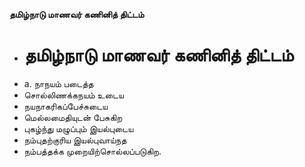 **தமிழ்நாடு மாணவர் கணினித் திட்டம்**
- # தமிழ்நாடு மாணவர் கணினித் திட்டம்
- a. நாநயம் படைத்த
- சொல்லிணக்கநயம் உடைய
- நயநாகரிகப்பேச்சுடைய
- மெல்லமைதியுடன் பேசுகிற
- புகழ்ந்து மழுப்பும் இயல்புடைய
- நம்புதற்குரிய இயல்புவாய்நத
- நம்பத்தக்க முறையிற்சொல்லப்படுகிற.

